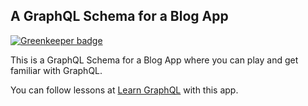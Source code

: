 ## A GraphQL Schema for a Blog App

[![Greenkeeper badge](https://badges.greenkeeper.io/abdulhannanali/graphql-sandbox.svg)](https://greenkeeper.io/)

This is a GraphQL Schema for a Blog App where you can play and get familiar with GraphQL.

You can follow lessons at [Learn GraphQL](https://learngraphql.com) with this app.

